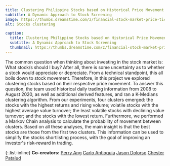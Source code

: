 ```yaml
---
title: Clustering Philippine Stocks based on Historical Price Movement
subtitle: A Dynamic Approach to Stock Screening
image: https://thumbs.dreamstime.com/z/financial-stock-market-price-ticker-shows-gains-losses-46702790.jpg
alt: Stocks clustering

caption:
  title: Clustering Philippine Stocks based on Historical Price Movement
  subtitle: A Dynamic Approach to Stock Screening
  thumbnail: https://thumbs.dreamstime.com/z/financial-stock-market-price-ticker-shows-gains-losses-46702790.jpg
---
```

The common question when thinking about investing in the stock market is: What stock/s should I buy? After all, there is some uncertainty as to whether a stock would appreciate or depreciate. From a technical standpoint, this all boils down to stock movement. Therefore, in this project we explored clustering stocks based on their respective price movement.
To answer this question, the team used historical daily trading information from 2008 to August 2020, as well as additional derived features, and ran a K-Medians clustering algorithm. From our experiments, four clusters emerged: the stocks with the highest returns and rising volume; volatile stocks with the highest average value turnover; the least volatile stocks with declining value turnover; and the stocks with the lowest return. Furthermore, we performed a Markov Chain analysis to calculate the probability of movement between clusters.
Based on all these analyses, the main insight is that the best stocks are those from the first two clusters. This information can be used to simplify the stocks shortlisting process, with the goal of improving an investor's risk-reward in trading.

{:.list-inline}
**Co-creators:**
[Perry Ang](https://www.linkedin.com/in/perryang)
[Carlo Antioquia](https://www.linkedin.com/in/carlo-antioquia)
[Jason Dolorso](jasondolorso.github.io)
[Chester Patalud](https://www.linkedin.com/in/chesterromelpatalud)

